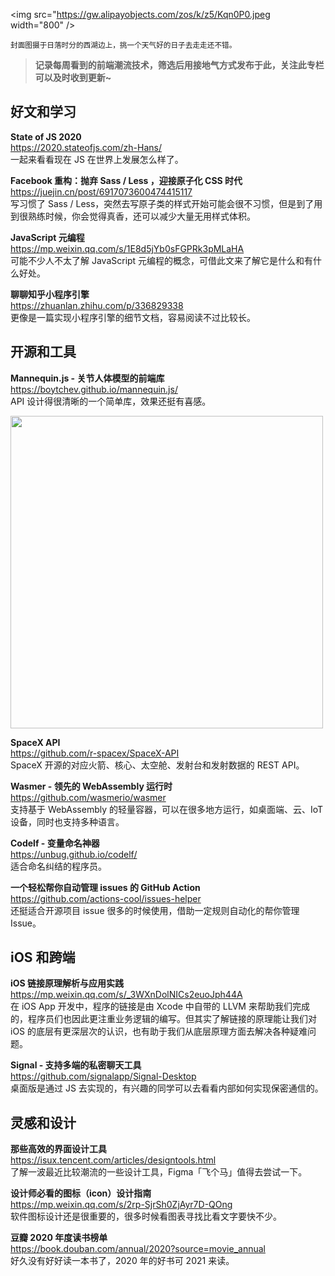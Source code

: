 <img src="https://gw.alipayobjects.com/zos/k/z5/Kqn0P0.jpeg width="800" />  

<small>封面图摄于日落时分的西湖边上，挑一个天气好的日子去走走还不错。</small>  

> **记录每周看到的前端潮流技术，筛选后用接地气方式发布于此，关注此专栏可以及时收到更新~**  

## 好文和学习

**State of JS 2020**  
<https://2020.stateofjs.com/zh-Hans/>  
一起来看看现在 JS 在世界上发展怎么样了。

**Facebook 重构：抛弃 Sass / Less ，迎接原子化 CSS 时代**  
<https://juejin.cn/post/6917073600474415117>  
写习惯了 Sass / Less，突然去写原子类的样式开始可能会很不习惯，但是到了用到很熟练时候，你会觉得真香，还可以减少大量无用样式体积。

**JavaScript 元编程**  
<https://mp.weixin.qq.com/s/1E8d5jYb0sFGPRk3pMLaHA>  
可能不少人不太了解 JavaScript 元编程的概念，可借此文来了解它是什么和有什么好处。

**聊聊知乎小程序引擎**  
<https://zhuanlan.zhihu.com/p/336829338>  
更像是一篇实现小程序引擎的细节文档，容易阅读不过比较长。

## 开源和工具

**Mannequin.js - 关节人体模型的前端库**  
<https://boytchev.github.io/mannequin.js/>  
API 设计得很清晰的一个简单库，效果还挺有喜感。

<img src="https://cdn.fliggy.com/upic/R8FaV4.gif" width=500/>  

**SpaceX API**  
<https://github.com/r-spacex/SpaceX-API>  
SpaceX 开源的对应火箭、核心、太空舱、发射台和发射数据的 REST API。

**Wasmer - 领先的 WebAssembly 运行时**  
<https://github.com/wasmerio/wasmer>  
支持基于 WebAssembly 的轻量容器，可以在很多地方运行，如桌面端、云、IoT 设备，同时也支持多种语言。

**Codelf - 变量命名神器**  
<https://unbug.github.io/codelf/>  
适合命名纠结的程序员。

**一个轻松帮你自动管理 issues 的 GitHub Action**  
<https://github.com/actions-cool/issues-helper>  
还挺适合开源项目 issue 很多的时候使用，借助一定规则自动化的帮你管理 Issue。

## iOS 和跨端

**iOS 链接原理解析与应用实践**  
<https://mp.weixin.qq.com/s/_3WXnDolNICs2euoJph44A>  
在 iOS App 开发中，程序的链接是由 Xcode 中自带的 LLVM 来帮助我们完成的，程序员们也因此更注重业务逻辑的编写。但其实了解链接的原理能让我们对 iOS 的底层有更深层次的认识，也有助于我们从底层原理方面去解决各种疑难问题。

**Signal - 支持多端的私密聊天工具**  
<https://github.com/signalapp/Signal-Desktop>  
桌面版是通过 JS 去实现的，有兴趣的同学可以去看看内部如何实现保密通信的。

## 灵感和设计

**那些高效的界面设计工具**  
<https://isux.tencent.com/articles/designtools.html>  
了解一波最近比较潮流的一些设计工具，Figma「飞个马」值得去尝试一下。

**设计师必看的图标（icon）设计指南**  
<https://mp.weixin.qq.com/s/2rp-SjrSh0ZjAyr7D-QOng>  
软件图标设计还是很重要的，很多时候看图表寻找比看文字要快不少。

**豆瓣 2020 年度读书榜单**  
<https://book.douban.com/annual/2020?source=movie_annual>  
好久没有好好读一本书了，2020 年的好书可 2021 来读。
